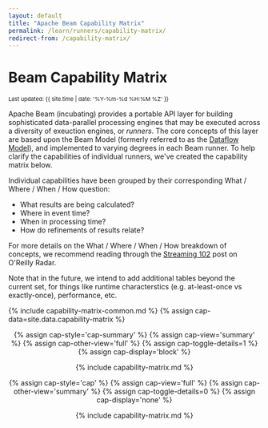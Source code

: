 ```yaml
---
layout: default
title: "Apache Beam Capability Matrix"
permalink: /learn/runners/capability-matrix/
redirect-from: /capability-matrix/
---
```


# Beam Capability Matrix
<span style='font-size:11px;float:none'>Last updated: {{ site.time | date: '%Y-%m-%d %H:%M %Z' }}</span>

Apache Beam (incubating) provides a portable API layer for building sophisticated data-parallel processing engines that may be executed across a diversity of exeuction engines, or <i>runners</i>. The core concepts of this layer are based upon the Beam Model (formerly referred to as the [Dataflow Model](http://www.vldb.org/pvldb/vol8/p1792-Akidau.pdf)), and implemented to varying degrees in each Beam runner. To help clarify the capabilities of individual runners, we've created the capability matrix below.

Individual capabilities have been grouped by their corresponding <span class="wwwh-what-dark">What</span> / <span class="wwwh-where-dark">Where</span> / <span class="wwwh-when-dark">When</span> / <span class="wwwh-how-dark">How</span> question:

- <span class="wwwh-what-dark">What</span> results are being calculated?
- <span class="wwwh-where-dark">Where</span> in event time?
- <span class="wwwh-when-dark">When</span> in processing time?
- <span class="wwwh-how-dark">How</span> do refinements of results relate?

For more details on the <span class="wwwh-what-dark">What</span> / <span class="wwwh-where-dark">Where</span> / <span class="wwwh-when-dark">When</span> / <span class="wwwh-how-dark">How</span> breakdown of concepts, we recommend reading through the <a href="http://oreilly.com/ideas/the-world-beyond-batch-streaming-102">Streaming 102</a> post on O'Reilly Radar.

Note that in the future, we intend to add additional tables beyond the current set, for things like runtime characterstics (e.g. at-least-once vs exactly-once), performance, etc.

{% include capability-matrix-common.md %}
{% assign cap-data=site.data.capability-matrix %}

<center>

<!-- Summary table -->
{% assign cap-style='cap-summary' %}
{% assign cap-view='summary' %}
{% assign cap-other-view='full' %}
{% assign cap-toggle-details=1 %}
{% assign cap-display='block' %}

{% include capability-matrix.md %}

<!-- Full details table -->
{% assign cap-style='cap' %}
{% assign cap-view='full' %}
{% assign cap-other-view='summary' %}
{% assign cap-toggle-details=0 %}
{% assign cap-display='none' %}

{% include capability-matrix.md %}
</center>
